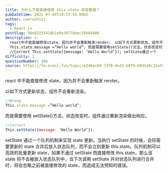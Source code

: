```yaml
---
title: 为什么不能直接使用 this.state 改变数据？
pubDatetime: 2021-07-04T19:57:54.000Z
author: caorushizi
tags:
  - React.js
postSlug: 98e83235418b1e9a3977deec35684000
description: >-
  react中不能直接修改state，因为并不会重新触发render。 以如下方式更新状态，组件不会重新渲染。 //Wrong
  This.state.message =”Hello world”; 而是需要使用setState()方法，状态改变时，组件通过重新渲染做出响应。
  //Correct This.setState({message: ‘Hello World’}); setState通过一个
difficulty: 1
questionNumber: 306
source: https://fe.ecool.fun/topic/e246ac60-73f0-4e33-b0f9-b0d1e6c15af8
---
```


react 中不能直接修改 state，因为并不会重新触发 render。

以如下方式更新状态，组件不会重新渲染。

```react.js
//Wrong
This.state.message =”Hello world”;
```

而是需要使用 setState()方法，状态改变时，组件通过重新渲染做出响应。

```react.js
//Correct
This.setState({message: ‘Hello World’});
```

setState 通过一个队列机制来实现 state 更新。当执行 setState 的时候，会将需要更新的 state 合并后放入状态队列，而不会立刻更新 this.state。队列机制可以高效的批量更新 state，如果不通过 setState 而直接修改 this.state，那么该 state 将不会被放入状态队列中，当下次调用 setState 并对状态队列进行合并时，将会忽略之前被直接修改的 state，而造成无法预知的错误。
